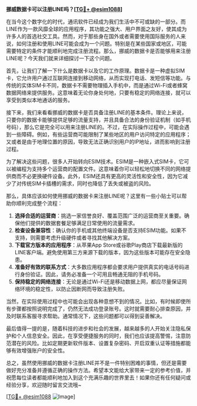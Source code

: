 **挪威数据卡可以注册LINE吗？[[TG💪+ @esim1088](https://t.me/s/esim1088)]**

在当今这个数字化的时代，通讯软件已经成为我们生活中不可或缺的一部分。而LINE作为一款风靡全球的应用程序，其功能之强大、用户界面之友好，使其成为许多人的首选社交工具。然而，对于那些身在国外或者需要使用国际服务的人来说，如何注册和使用LINE可能会成为一个问题。特别是在某些国家或地区，可能需要特定的条件才能顺利地完成注册流程。那么，挪威的数据卡是否能够用来注册LINE呢？今天我们就来详细探讨一下这个问题。

首先，让我们了解一下什么是数据卡以及它的工作原理。数据卡是一种虚拟SIM卡，它允许用户通过互联网连接到移动网络，从而实现打电话、发短信等功能。与传统的实体SIM卡不同，数据卡不需要物理插入手机中，而是通过Wi-Fi或者蜂窝数据网络来提供服务。这意味着无论你身处何地，只要有稳定的网络连接，就可以享受到类似本地通话的服务。

接下来，我们来看看挪威的数据卡是否具备注册LINE的基本条件。理论上来说，只要你的数据卡能够提供足够的流量支持，并且具备合法的身份验证机制（如手机号码），那么它是完全可以用来注册LINE的。不过，在实际操作过程中，可能会遇到一些障碍。例如，有些运营商可能限制了某些地区的用户访问特定的应用程序；又或者是由于地理位置的原因，导致无法正确识别用户的IP地址，进而影响到注册过程。

为了解决这些问题，很多人开始转向ESIM技术。ESIM是一种嵌入式SIM卡，它可以被编程为支持多个运营商的配置文件。这意味着你可以轻松地切换不同的网络提供商而不必更换硬件设备。此外，ESIM还具有更高的灵活性和安全性，因为它减少了对传统SIM卡插槽的需求，同时也降低了丢失或被盗的风险。

那么，具体应该如何使用挪威的数据卡来注册LINE呢？这里有一些小贴士可以帮助你顺利完成整个流程：

1. **选择合适的运营商**：挑选一家信誉良好、覆盖范围广泛的运营商至关重要。确保他们提供的数据套餐足够满足日常使用的流量需求。
2. **检查设备兼容性**：确认你的手机或其他终端设备是否支持ESIM功能。如果不支持，则需要考虑升级硬件或者寻找其他解决方案。
3. **下载官方版本的应用程序**：从苹果App Store或谷歌Play商店下载最新版的LINE客户端。避免使用第三方来源下载的版本，因为这些版本可能存在安全隐患。
4. **准备好有效的联系方式**：大多数应用程序都会要求用户提供真实的电话号码进行身份验证。因此，请务必准备一个可用且畅通无阻的手机号码。
5. **保持稳定的网络连接**：无论是通过Wi-Fi还是移动数据上网，都应尽量保证网络环境的稳定性，以防止因断网而导致注册失败。

当然，在实际使用过程中也可能会出现各种意想不到的情况。比如，有时候即使所有步骤都按照说明完成了，仍然无法成功登录账号。这时就需要耐心排查原因，并及时联系客服寻求帮助。通常情况下，这些问题都可以得到妥善解决。

最后值得一提的是，随着科技的进步和社会的发展，越来越多的人开始关注隐私保护和个人信息安全。因此，在享受便捷服务的同时，我们也应该提高警惕，注意防范潜在的风险。比如定期更新软件版本、设置复杂密码、开启双重认证等措施都能够有效增强账户的安全性。

总之，虽然使用挪威的数据卡注册LINE并不是一件特别困难的事情，但还是需要做好充分准备并遵循正确的操作方法。希望本文能给大家带来一定的参考价值，并祝愿每位读者都能顺利地加入到这个充满乐趣的世界里去！如果你还有任何疑问或经验分享，欢迎随时留言交流哦~

[[TG💪+ @esim1088](https://t.me/s/esim1088) ![Image](https://i.postimg.cc/4NQfJmqS/Snipaste-2025-05-13-00-14-12.png)]